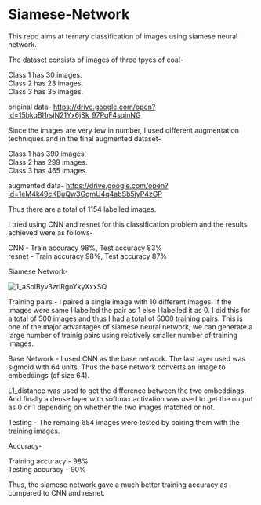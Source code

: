# Siamese-Network
This repo aims at ternary classification of images using siamese neural network.

The dataset consists of images of three tpyes of coal-

Class 1 has 30 images. <br />
Class 2 has 23 images. <br />
Class 3 has 35 images. <br />

original data- https://drive.google.com/open?id=15bkqBI1rsjN21Yx6jSk_97PqF4sqinNG

Since the images are very few in number, I used different augmentation techniques and in the final augmented dataset-

Class 1 has 390 images. <br />
Class 2 has 299 images. <br />
Class 3 has 465 images. <br />

augmented data- https://drive.google.com/open?id=1eM4k49cKBuQw3GqmU4q4abSb5iyP4zGP


Thus there are a total of 1154 labelled images.


I tried using CNN and resnet for this classification problem and the results achieved were as follows-

CNN - Train accuracy 98%, Test accuracy 83% <br />
resnet - Train accuracy 98%, Test accuracy 87%


Siamese Network-

![1_aSolByv3zrlRgoYkyXxxSQ](https://user-images.githubusercontent.com/43816262/78264161-732db500-7520-11ea-90a0-b96180a0937c.jpeg)



Training pairs - I paired a single image with 10 different images. If the images were same I labelled the pair as 1 else I labelled it as 0. I did this for a total of 500 images and thus I had a total of 5000 training pairs. This is one of the major advantages of siamese neural network, we can generate a large number of trainig pairs using relatively smaller number of training images.


Base Network - I used CNN as the base network. The last layer used was sigmoid with 64 units. Thus the base network converts an image to embeddings (of size 64).


L1_distance was used to get the difference between the two embeddings. And finally a dense layer with softmax activation was used to get the output as 0 or 1 depending on whether the two images matched or not.


Testing - The remaing 654 images were tested by pairing them with the training images.

Accuracy-

Training accuracy - 98% <br />
Testing accuracy - 90%

Thus, the siamese network gave a much better training accuracy as compared to CNN and resnet.
